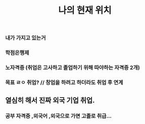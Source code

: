 ﻿---
layout: post
title: 나의 현재 위치
mylog: true
---


### 내가 가지고 있는거

### 학점은행제
### 노자격증 (취업은 고사하고 졸업하기 위해 따야하는 자격증 2개)

### 목표 ㄹㅇ 취업? // 창업을 하려고 하더라도 취업 후 연계

## 열심히 해서 진짜 외국 기업 취업.


### 공부 자격증 ,외국어 ,외국으로 가면 고졸로 취급...